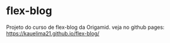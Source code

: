 # flex-blog

Projeto do curso de flex-blog da Origamid.
veja no github pages: https://kauelima21.github.io/flex-blog/
